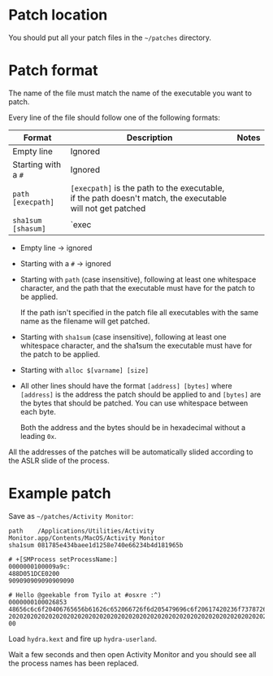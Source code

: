 Patch location
==============

You should put all your patch files in the `~/patches` directory.

Patch format
============

The name of the file must match the name of the executable you want to patch.

Every line of the file should follow one of the following formats:

| Format               | Description           | Notes |
| -------------        | --------------------- | ----- |
| Empty line           | Ignored               |       |
| Starting with a `#`  | Ignored               |       |
| `path [execpath]`    | `[execpath]` is the path to the executable, if the path doesn't match, the executable will not get patched
| `sha1sum [shasum]`   | `exec

- Empty line -> ignored
- Starting with a `#` -> ignored
- Starting with `path` (case insensitive), following at least one whitespace character,
  and the path that the executable must have for the patch to be applied.

  If the path isn't specified in the patch file all executables with the same name as the filename will get patched.

- Starting with `sha1sum` (case insensitive), following at least one whitespace character,
  and the sha1sum the executable must have for the patch to be applied.
- Starting with `alloc $[varname] [size]` 
- All other lines should have the format `[address] [bytes]`
  where `[address]` is the address the patch should be applied to
  and `[bytes]` are the bytes that should be patched. You can use whitespace between each byte.

  Both the address and the bytes should be in hexadecimal without a leading `0x`.

All the addresses of the patches will be automatically slided according to the ASLR slide of the process.

Example patch
=============
Save as `~/patches/Activity Monitor`:
```
path    /Applications/Utilities/Activity Monitor.app/Contents/MacOS/Activity Monitor
sha1sum 081785e434baee1d1258e740e66234b4d181965b

# +[SMProcess setProcessName:]
0000000100009a9c:
488D051DCE0200
909090909090909090

# Hello @geekable from Tyilo at #osxre :^)
0000000100026853 48656c6c6f20406765656b61626c652066726f6d205479696c6f20617420236f73787265203a5e29 20202020202020202020202020202020202020202020202020202020202020202020202020202020202020202020202020202020 00
```

Load `hydra.kext` and fire up `hydra-userland`.

Wait a few seconds and then open Activity Monitor and you should see all the process names has been replaced.
